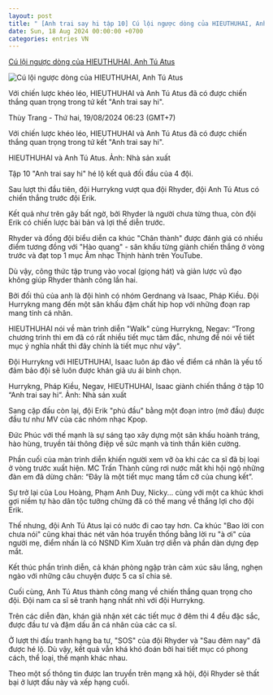 ```yaml
---
layout: post
title: " [Anh trai say hi tập 10] Cú lội ngược dòng của HIEUTHUHAI, Anh Tú Atus"
date: Sun, 18 Aug 2024 00:00:00 +0700
categories: entries VN
---
```

[Cú lội ngược dòng của HIEUTHUHAI, Anh Tú Atus](https://laodong.vn/giai-tri/cu-loi-nguoc-dong-cua-hieuthuhai-anh-tu-atus-1381536.ldo)

![Cú lội ngược dòng của HIEUTHUHAI, Anh Tú Atus](https://media-cdn-v2.laodong.vn/storage/newsportal/2024/8/18/1381536/Hieuthuhai-Atus.jpg?w=800&h=420&crop=auto&scale=both)

Với chiến lược khéo léo, HIEUTHUHAI và Anh Tú Atus đã có được chiến thắng quan trọng trong tứ kết "Anh trai say hi".

Thùy Trang - Thứ hai, 19/08/2024 06:23 (GMT+7)

Với chiến lược khéo léo, HIEUTHUHAI và Anh Tú Atus đã có được chiến thắng quan trọng trong tứ kết "Anh trai say hi".

HIEUTHUHAI và Anh Tú Atus. Ảnh: Nhà sản xuất

Tập 10 "Anh trai say hi" hé lộ kết quả đối đầu của 4 đội.

Sau lượt thi đầu tiên, đội Hurrykng vượt qua đội Rhyder, đội Anh Tú Atus có chiến thắng trước đội Erik.

Kết quả như trên gây bất ngờ, bởi Rhyder là người chưa từng thua, còn đội Erik có chiến lược bài bản và lợi thế diễn trước.

Rhyder và đồng đội biểu diễn ca khúc "Chân thành" được đánh giá có nhiều điểm tương đồng với "Hào quang" - sân khấu từng giành chiến thắng ở vòng trước và đạt top 1 mục Âm nhạc Thịnh hành trên YouTube.

Dù vậy, công thức tập trung vào vocal (giọng hát) và giản lược vũ đạo không giúp Rhyder thành công lần hai.

Bởi đối thủ của anh là đội hình có nhóm Gerdnang và Isaac, Pháp Kiều. Đội Hurrykng mang đến một sân khấu đậm chất hip hop với những đoạn rap mang tính cá nhân.

HIEUTHUHAI nói về màn trình diễn "Walk" cùng Hurrykng, Negav: “Trong chương trình thì em đã có rất nhiều tiết mục tâm đắc, nhưng để nói về tiết mục ý nghĩa nhất thì đây chính là tiết mục như vậy".

Đội Hurrykng với HIEUTHUHAI, Isaac luôn áp đảo về điểm cá nhân là yếu tố đảm bảo đội sẽ luôn được khán giả ưu ái bình chọn.

Hurrykng, Pháp Kiều, Negav, HIEUTHUHAI, Isaac giành chiến thắng ở tập 10 “Anh trai say hi“. Ảnh: Nhà sản xuất

Sang cặp đấu còn lại, đội Erik "phủ đầu" bằng một đoạn intro (mở đầu) được đầu tư như MV của các nhóm nhạc Kpop.

Đức Phúc với thế mạnh là sự sáng tạo xây dựng một sân khấu hoành tráng, hào hùng, truyền tải thông điệp về sức mạnh và tinh thần kiên cường.

Phần cuối của màn trình diễn khiến người xem vỡ òa khi các ca sĩ đã bị loại ở vòng trước xuất hiện. MC Trấn Thành cũng rơi nước mắt khi hội ngộ những đàn em đã dừng chân: “Đây là một tiết mục mang tầm cỡ của chung kết”.

Sự trở lại của Lou Hoàng, Phạm Anh Duy, Nicky... cùng với một ca khúc khơi gợi niềm tự hào dân tộc tưởng chừng đã có thể mang về thắng lợi cho đội Erik.

Thế nhưng, đội Anh Tú Atus lại có nước đi cao tay hơn. Ca khúc "Bao lời con chưa nói" cũng khai thác nét văn hóa truyền thống bằng lời ru "à ơi" của người mẹ, điểm nhấn là có NSND Kim Xuân trợ diễn và phần dàn dựng đẹp mắt.

Kết thúc phần trình diễn, cả khán phòng ngập tràn cảm xúc sâu lắng, nghẹn ngào với những câu chuyện được 5 ca sĩ chia sẻ.

Cuối cùng, Anh Tú Atus thành công mang về chiến thắng quan trọng cho đội. Đội nam ca sĩ sẽ tranh hạng nhất nhì với đội Hurrykng.

Trên các diễn đàn, khán giả nhận xét các tiết mục ở đêm thi 4 đều đặc sắc, được đầu tư và đậm dấu ấn cá nhân của các ca sĩ.

Ở lượt thi đấu tranh hạng ba tư, "SOS" của đội Rhyder và "Sau đêm nay" đã được hé lộ. Dù vậy, kết quả vẫn khá khó đoán bởi hai tiết mục có phong cách, thể loại, thế mạnh khác nhau.

Theo một số thông tin được lan truyền trên mạng xã hội, đội Rhyder sẽ thất bại ở lượt đấu này và xếp hạng cuối.

